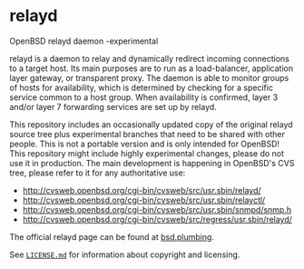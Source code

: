 relayd
======

OpenBSD relayd daemon -experimental

relayd is a daemon to relay and dynamically redirect incoming
connections to a target host.  Its main purposes are to run as a
load-balancer, application layer gateway, or transparent proxy.  The
daemon is able to monitor groups of hosts for availability, which is
determined by checking for a specific service common to a host group.
When availability is confirmed, layer 3 and/or layer 7 forwarding
services are set up by relayd.

This repository includes an occasionally updated copy of the original
relayd source tree plus experimental branches that need to be shared
with other people.  This is not a portable version and is only
intended for OpenBSD!  This repository might include highly
experimental changes, please do not use it in production.  The main
development is happening in OpenBSD's CVS tree, please refer to it for
any authoritative use:

* http://cvsweb.openbsd.org/cgi-bin/cvsweb/src/usr.sbin/relayd/
* http://cvsweb.openbsd.org/cgi-bin/cvsweb/src/usr.sbin/relayctl/
* http://cvsweb.openbsd.org/cgi-bin/cvsweb/src/usr.sbin/snmpd/snmp.h
* http://cvsweb.openbsd.org/cgi-bin/cvsweb/src/regress/usr.sbin/relayd/

The official relayd page can be found at [bsd.plumbing](http://bsd.plumbing/).

See [`LICENSE.md`](https://github.com/reyk/relayd/blob/master/LICENSE.md)
for information about copyright and licensing.
